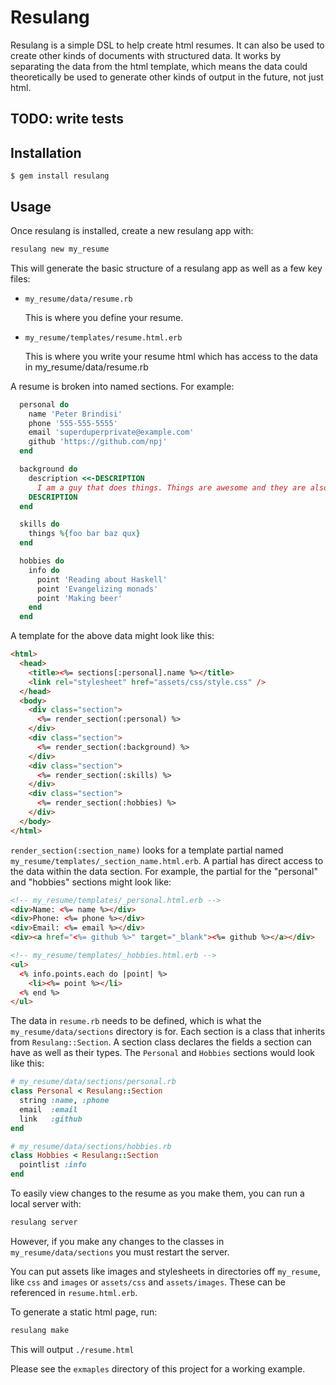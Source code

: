 # Resulang

Resulang is a simple DSL to help create html resumes. It can also be used to
create other kinds of documents with structured data. It works by separating
the data from the html template, which means the data could theoretically be
used to generate other kinds of output in the future, not just html.

## TODO: write tests

## Installation

    $ gem install resulang

## Usage

Once resulang is installed, create a new resulang app with:
```sh
resulang new my_resume
```

This will generate the basic structure of a resulang app as well as a few key files:

* `my_resume/data/resume.rb`
    
    This is where you define your resume.

* `my_resume/templates/resume.html.erb`

    This is where you write your resume html which has access to the data in
my_resume/data/resume.rb


A resume is broken into named sections. For example:
```ruby
  personal do
    name 'Peter Brindisi'
    phone '555-555-5555'
    email 'superduperprivate@example.com'
    github 'https://github.com/npj'
  end

  background do
    description <<-DESCRIPTION
      I am a guy that does things. Things are awesome and they are also cool.
    DESCRIPTION
  end

  skills do
    things %{foo bar baz qux}
  end

  hobbies do
    info do
      point 'Reading about Haskell'
      point 'Evangelizing monads'
      point 'Making beer'
    end
  end
```

A template for the above data might look like this:

```html
<html>
  <head>
    <title><%= sections[:personal].name %></title>
    <link rel="stylesheet" href="assets/css/style.css" />
  </head>
  <body>
    <div class="section">
      <%= render_section(:personal) %>
    </div>
    <div class="section">
      <%= render_section(:background) %>
    </div>
    <div class="section">
      <%= render_section(:skills) %>
    </div>
    <div class="section">
      <%= render_section(:hobbies) %>
    </div>
  </body>
</html>
```

`render_section(:section_name)` looks for a template partial named
`my_resume/templates/_section_name.html.erb`. A partial has direct access to
the data within the data section. For example, the partial for the "personal"
and "hobbies" sections might look like:

```html
<!-- my_resume/templates/_personal.html.erb -->
<div>Name: <%= name %></div>
<div>Phone: <%= phone %></div>
<div>Email: <%= email %></div>
<div><a href="<%= github %>" target="_blank"><%= github %></a></div>
```

```html
<!-- my_resume/templates/_hobbies.html.erb -->
<ul>
  <% info.points.each do |point| %>
    <li><%= point %></li>
  <% end %>
</ul>
```

The data in `resume.rb` needs to be defined, which is what the
`my_resume/data/sections` directory is for. Each section is a class that
inherits from `Resulang::Section`. A section class declares the fields a
section can have as well as their types. The `Personal` and `Hobbies` sections
would look like this:

```ruby
# my_resume/data/sections/personal.rb
class Personal < Resulang::Section
  string :name, :phone
  email  :email
  link   :github
end
```

```ruby
# my_resume/data/sections/hobbies.rb
class Hobbies < Resulang::Section
  pointlist :info
end
```

To easily view changes to the resume as you make them, you can run a local
server with:
```sh
resulang server
```

However, if you make any changes to the classes in `my_resume/data/sections`
you must restart the server.

You can put assets like images and stylesheets in directories off `my_resume`,
like `css` and `images` or `assets/css` and `assets/images`. These can be
referenced in `resume.html.erb`.

To generate a static html page, run:
```sh
resulang make
```

This will output `./resume.html`

Please see the `exmaples` directory of this project for a working example.
